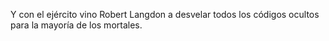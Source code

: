 Y con el ejército vino Robert Langdon a desvelar todos los códigos ocultos para la mayoría de los mortales.